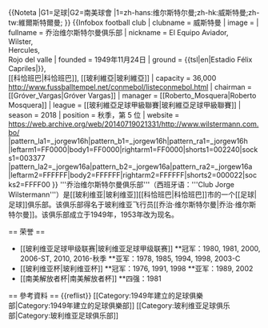 {{Noteta
|G1=足球|G2=南美球會
|1=zh-hans:维尔斯特尔曼;zh-hk:威斯特曼;zh-tw:維爾斯特爾曼;
}}
{{Infobox football club
| clubname  = 威斯特曼
| image     = 
| fullname  = 乔治维尔斯特尔曼俱乐部
| nickname  = El Equipo Aviador,<br /> Wilster,<br /> Hercules,<br /> Rojo del valle
| founded   = 1949年11月24日 
| ground    = {{tsl|en|Estadio Félix Capriles|}},<br />[[科恰班巴|科恰班巴]], [[玻利維亞|玻利維亞]]
| capacity  = 36,000 <ref>http://www.fussballtempel.net/conmebol/listeconmebol.html</ref>
| chairman  = [[Gróver_Vargas|Gróver Vargas]]
| manager   = [[Roberto_Mosquera|Roberto Mosquera]]
| league    = [[玻利維亞足球甲級聯賽|玻利維亞足球甲級聯賽]]
| season    = 2018
| position  = 秋季，第 5 位
| website   = https://web.archive.org/web/20140719021331/http://www.wilstermann.com.bo/ 
|pattern_la1=_jorgew16h|pattern_b1=_jorgew16h|pattern_ra1=_jorgew16h
|leftarm1=FF0000|body1=FF0000|rightarm1=FF0000|shorts1=002240|socks1=003377
|pattern_la2=_jorgew16a|pattern_b2=_jorgew16a|pattern_ra2=_jorgew16a
|leftarm2=FFFFFF|body2=FFFFFF|rightarm2=FFFFFF|shorts2=000022|socks2=FFFF00
}}
'''乔治维尔斯特尔曼俱乐部'''（西班牙语：'''Club Jorge Wilstermann'''）是[[玻利维亚|玻利维亚]][[科恰班巴|科恰班巴]]市的一个[[足球|足球]]俱乐部。该俱乐部得名于玻利维亚飞行员[[乔治·维尔斯特尔曼|乔治·维尔斯特尔曼]]。该俱乐部成立于1949年，1953年改为现名。

== 荣誉 ==
* [[玻利维亚足球甲级联赛|玻利维亚足球甲级联赛]]
**冠军：1980, 1981, 2000, 2006-ST, 2010, 2016-秋季
**亚军：1978, 1985, 1994, 1998, 2003-C
* [[玻利维亚杯|玻利维亚杯]]
**冠军：1976, 1991, 1998
**亚军：1989, 2002
* [[南美解放者杯|南美解放者杯]]
**四强：1981

== 參考資料 ==
{{reflist}}
[[Category:1949年建立的足球俱樂部|Category:1949年建立的足球俱樂部]]
[[Category:玻利维亚足球俱乐部|Category:玻利维亚足球俱乐部]]